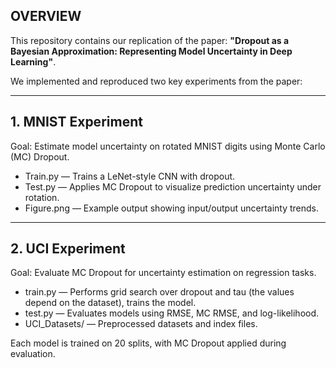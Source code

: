 ## OVERVIEW

This repository contains our replication of the paper:
**"Dropout as a Bayesian Approximation: Representing Model Uncertainty in Deep Learning"**.

We implemented and reproduced two key experiments from the paper:

---

## 1. MNIST Experiment 

Goal: Estimate model uncertainty on rotated MNIST digits using Monte Carlo (MC) Dropout.

* Train.py — Trains a LeNet-style CNN with dropout.
* Test.py — Applies MC Dropout to visualize prediction uncertainty under rotation.
* Figure.png — Example output showing input/output uncertainty trends.

---

## 2. UCI Experiment 

Goal: Evaluate MC Dropout for uncertainty estimation on regression tasks.

* train.py — Performs grid search over dropout and tau (the values depend on the dataset), trains the model. 
* test.py — Evaluates models using RMSE, MC RMSE, and log-likelihood.
* UCI_Datasets/ — Preprocessed datasets and index files.

Each model is trained on 20 splits, with MC Dropout applied during evaluation.




